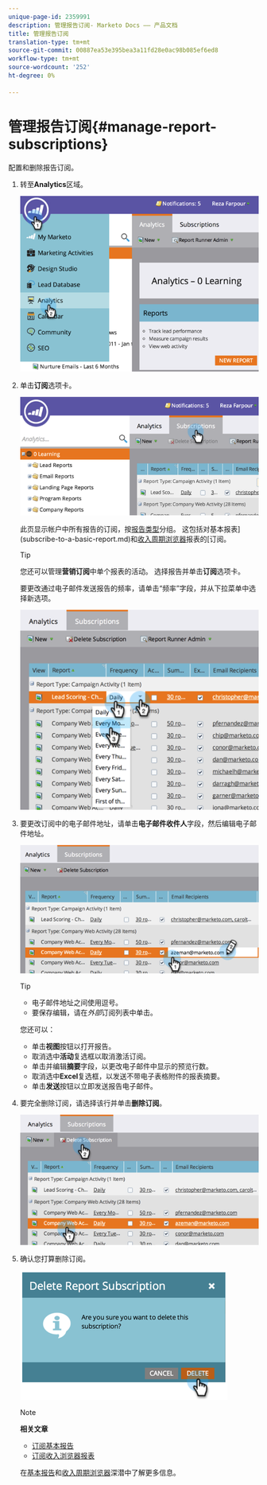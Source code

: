 ```yaml
---
unique-page-id: 2359991
description: 管理报告订阅- Marketo Docs —— 产品文档
title: 管理报告订阅
translation-type: tm+mt
source-git-commit: 00887ea53e395bea3a11fd28e0ac98b085ef6ed8
workflow-type: tm+mt
source-wordcount: '252'
ht-degree: 0%

---
```



# 管理报告订阅{#manage-report-subscriptions}

配置和删除报告订阅。

1. 转至&#x200B;**Analytics**&#x200B;区域。

   ![](assets/image2014-9-16-10-3a35-3a25.png)

1. 单击&#x200B;**订阅**&#x200B;选项卡。

   ![](assets/image2014-9-16-10-3a35-3a32.png)

   此页显示帐户中所有报告的订阅，按[报告类型](../../../../product-docs/reporting/basic-reporting/report-types/report-type-overview.md)分组。 这包括对基本报表](subscribe-to-a-basic-report.md)和[收入周期浏览器](http://docs.marketo.com/display/docs/revenue+cycle+analytics)报表的[订阅。

   >[!TIP]
   >
   >您还可以管理&#x200B;**营销订阅**&#x200B;中单个报表的活动。 选择报告并单击&#x200B;**订阅**&#x200B;选项卡。

   要更改通过电子邮件发送报告的频率，请单击“频率”字段，并从下拉菜单中选择新选项。

   ![](assets/image2014-9-16-10-3a36-3a4.png)

1. 要更改订阅中的电子邮件地址，请单击&#x200B;**电子邮件收件人**&#x200B;字段，然后编辑电子邮件地址。

   ![](assets/image2014-9-16-10-3a36-3a11.png)

   >[!TIP]
   >
   >
   >    
   >    
   >    * 电子邮件地址之间使用逗号。
   >    * 要保存编辑，请在&#x200B;*外部*&#x200B;订阅列表中单击。


   您还可以：

   * 单击&#x200B;**视图**&#x200B;按钮以打开报告。
   * 取消选中&#x200B;**活动**&#x200B;复选框以取消激活订阅。
   * 单击并编辑&#x200B;**摘要**&#x200B;字段，以更改电子邮件中显示的预览行数。
   * 取消选中&#x200B;**Excel**&#x200B;复选框，以发送不带电子表格附件的报表摘要。
   * 单击&#x200B;**发送**&#x200B;按钮以立即发送报告电子邮件。



1. 要完全删除订阅，请选择该行并单击&#x200B;**删除订阅**。

   ![](assets/image2014-9-16-10-3a36-3a38.png)

1. 确认您打算删除订阅。

   ![](assets/image2014-9-16-10-3a36-3a43.png)

   >[!NOTE]
   >
   >**相关文章**
   >
   >    
   >    
   >    * [订阅基本报告](subscribe-to-a-basic-report.md)
   >    * [订阅收入浏览器报表](../../../../product-docs/reporting/revenue-cycle-analytics/revenue-explorer/subscribe-to-a-revenue-explorer-report.md)


   在[基本报告](http://docs.marketo.com/display/docs/basic+reporting)和[收入周期浏览器](http://docs.marketo.com/display/docs/revenue+cycle+analytics)深潜中了解更多信息。

